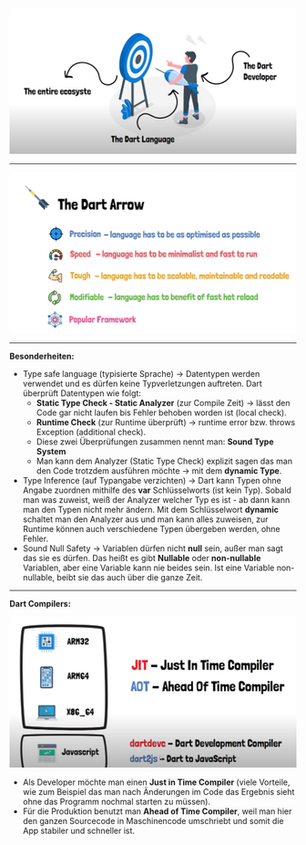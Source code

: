 ![image-20240511195750078](assets/image-20240511195750078.png)

---

![image-20240511195947755](assets/image-20240511195947755.png)

---

**Besonderheiten:**

* Type safe language (typisierte Sprache) -> Datentypen werden verwendet und es dürfen keine Typverletzungen auftreten. Dart überprüft Datentypen wie folgt:
  * **Static Type Check - Static Analyzer** (zur Compile Zeit) -> lässt den Code gar nicht laufen bis Fehler behoben worden ist (local check).
  * **Runtime Check** (zur Runtime überprüft) -> runtime error bzw. throws Exception (additional check).
  * Diese zwei Überprüfungen zusammen nennt man: **Sound Type System**
  * Man kann dem Analyzer (Static Type Check) explizit sagen das man den Code trotzdem ausführen möchte -> mit dem **dynamic Type**.
* Type Inference (auf Typangabe verzichten) -> Dart kann Typen ohne Angabe zuordnen mithilfe des **var** Schlüsselworts (ist kein Typ). Sobald man was zuweist, weiß der Analyzer welcher Typ es ist - ab dann kann man den Typen nicht mehr ändern. Mit dem Schlüsselwort **dynamic** schaltet man den Analyzer aus und man kann alles zuweisen, zur Runtime können auch verschiedene Typen übergeben werden, ohne Fehler.
* Sound Null Safety -> Variablen dürfen nicht **null** sein, außer man sagt das sie es dürfen. Das heißt es gibt **Nullable** oder **non-nullable** Variablen, aber eine Variable kann nie beides sein. Ist eine Variable non-nullable, beibt sie das auch über die ganze Zeit.  

---

**Dart Compilers:**

![image-20240511203210696](assets/image-20240511203210696.png)

* Als Developer möchte man einen **Just in Time Compiler** (viele Vorteile, wie zum Beispiel das man nach Änderungen im Code das Ergebnis sieht ohne das Programm nochmal starten zu müssen). 
* Für die Produktion benutzt man **Ahead of Time Compiler**, weil man hier den ganzen Sourcecode in Maschinencode umschriebt und somit die App stabiler und schneller ist. 

